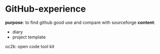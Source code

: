 # GitHub-experience

**purpose**: to find github good use and compare with sourceforge
**content**: 
- diary
- project template


oc2k: open code tool kit
